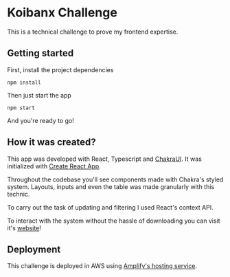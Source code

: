 # Koibanx Challenge

This is a technical challenge to prove my frontend expertise.

## Getting started

First, install the project dependencies

`npm install`

Then just start the app

`npm start`

And you're ready to go!

## How it was created?

This app was developed with React, Typescript and [ChakraUI](https://chakra-ui.com/getting-started). It was initialized with [Create React App](https://create-react-app.dev/docs/adding-typescript/).

Throughout the codebase you'll see components made with Chakra's styled system. Layouts, inputs and even the table was made granularly with this technic.

To carry out the task of updating and filtering I used React's context API.

To interact with the system without the hassle of downloading you can visit it's [website](https://main.d1bzinj7nia2g6.amplifyapp.com/)!

## Deployment

This challenge is deployed in AWS using [Amplify's hosting service](https://aws.amazon.com/es/amplify/hosting/).
